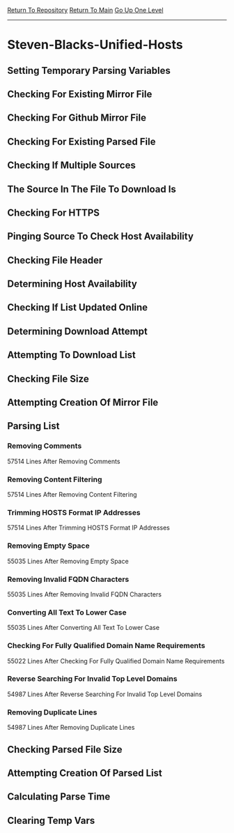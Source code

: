 [Return To Repository](https://github.com/deathbybandaid/piholeparser/)
[Return To Main](https://github.com/deathbybandaid/piholeparser/blob/master/RecentRunLogs/Mainlog.md)
[Go Up One Level](https://github.com/deathbybandaid/piholeparser/blob/master/RecentRunLogs/TopLevelScripts/30-Processing-External-Blacklists.md)
____________________________________
# Steven-Blacks-Unified-Hosts
## Setting Temporary Parsing Variables
## Checking For Existing Mirror File
## Checking For Github Mirror File
## Checking For Existing Parsed File
## Checking If Multiple Sources
## The Source In The File To Download Is
## Checking For HTTPS
## Pinging Source To Check Host Availability
## Checking File Header
## Determining Host Availability
## Checking If List Updated Online
## Determining Download Attempt
## Attempting To Download List
## Checking File Size
## Attempting Creation Of Mirror File
## Parsing List
### Removing Comments
57514 Lines After Removing Comments
### Removing Content Filtering
57514 Lines After Removing Content Filtering
### Trimming HOSTS Format IP Addresses
57514 Lines After Trimming HOSTS Format IP Addresses
### Removing Empty Space
55035 Lines After Removing Empty Space
### Removing Invalid FQDN Characters
55035 Lines After Removing Invalid FQDN Characters
### Converting All Text To Lower Case
55035 Lines After Converting All Text To Lower Case
### Checking For Fully Qualified Domain Name Requirements
55022 Lines After Checking For Fully Qualified Domain Name Requirements
### Reverse Searching For Invalid Top Level Domains
54987 Lines After Reverse Searching For Invalid Top Level Domains
### Removing Duplicate Lines
54987 Lines After Removing Duplicate Lines
## Checking Parsed File Size
## Attempting Creation Of Parsed List
## Calculating Parse Time
## Clearing Temp Vars
